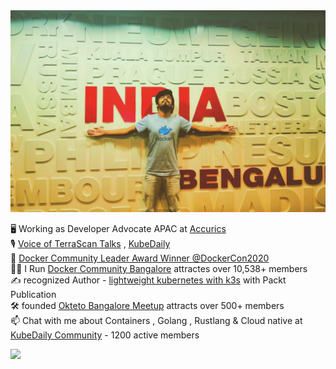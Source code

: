 <img src="https://raw.githubusercontent.com/sangam14/sangam14/master/assets/github-profile.png">

🖥  Working as Developer Advocate APAC at [Accurics](https://www.accurics.com) <br> 
🎙 [Voice of TerraScan Talks](https://www.youtube.com/watch?v=WJGz9hcNasA&list=PL379yZYwlGSEBKy02QMY_MCGlaj5BTRJU) , [KubeDaily](http://kubedaily.live) <br>
🐳 [Docker Community Leader Award Winner @DockerCon2020](https://youtu.be/YwHMwWT-at0?t=251) <br>
🙋‍♂️ I Run [Docker Community Bangalore]( https://www.meetup.com/Docker-Bangalore/) attractes over 10,538+ members <br>
✍️ recognized Author - [lightweight kubernetes with k3s](https://www.packtpub.com/product/lightweight-kubernetes-with-k3s-video/9781838821173) with Packt Publication <br>
🛠 founded [Okteto Bangalore Meetup](https://www.meetup.com/Okteto-Bangalore/) attracts over 500+ members <br>
 📫 Chat with me about Containers , Golang , Rustlang & Cloud native at [KubeDaily Community](http://discord.kubedaily.live) - 1200 active members <br>

![](https://komarev.com/ghpvc/?username=sangam14)

